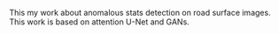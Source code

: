 This my work about anomalous stats detection on road surface images. This work is based on attention U-Net and GANs.
